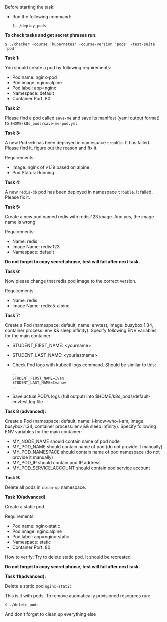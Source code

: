 Before starting the task:

*   Run the following command:
    
        $ ./deploy_pods
    

**To check tasks and get secret phrases run:**

    $ ./checker -course 'kubernetes' -course-version 'pods' -test-suite 'pod'

**Task 1:**

You should create a pod by following requirements:

*   Pod name: nginx-pod
*   Pod image: nginx:alpine
*   Pod label: app=nginx
*   Namespace: default
*   Container Port: 80

**Task 2:**

Please find a pod called `save-me` and save its manifest (yaml output format) to `$HOME/k8s_pods/save-me-pod.yml`.

**Task 3:**

A new Pod `web` has been deployed in namespace `trouble`. It has failed. Please find it, figure out the reason and fix it.

Requirements:

*   Image: nginx of v1.19 based on alpine
*   Pod Status: Running

**Task 4:**

A new `redis-db` pod has been deployed in namespace `trouble`. It failed. Please fix it.

**Task 5:**

Create a new pod named redis with redis:123 image. And yes, the image name is wrong!

Requirements:

*   Name: redis
*   Image Name: redis:123
*   Namespace: default

**Do not forget to copy secret phrase, test will fail after next task.**

**Task 6:**

Now please change that redis pod image to the correct version.

Requirements:

*   Name: redis
*   Image Name: redis:5-alpine

**Task 7:**

Create a Pod (namespace: default, name: envtest, image: busybox:1.34, container process: env && sleep infinity). Specify following ENV variables for the main container:

*   STUDENT\_FIRST\_NAME: \<yourname\>
*   STUDENT\_LAST\_NAME: \<yourlastname\>
*   Check Pod logs with kubectl logs command. Should be similar to this:
    
        ... 
        STUDENT_FIRST_NAME=Ivan 
        STUDENT_LAST_NAME=Ivanov 
        ...
    
*   Save actual POD’s logs (full output) into $HOME/k8s\_pods/default-envtest.log file

**Task 8 (advanced):**

Create a Pod (namespace: default, name: i-know-who-i-am, image: busybox:1.34, container process: env && sleep infinity). Specify following ENV variables for the main container:

*   MY\_NODE\_NAME should contain name of pod node
*   MY\_POD\_NAME should contain name of pod (do not provide it manually)
*   MY\_POD\_NAMESPACE should contain name of pod namespace (do not provide it manually)
*   MY\_POD\_IP should contain pod IP address
*   MY\_POD\_SERVICE\_ACCOUNT should contain pod service account

**Task 9:**

Delete all pods in `clean-up` namespace.

**Task 10(advanced)**

Create a static pod.

Requirements:

*   Pod name: nginx-static
*   Pod image: nginx:alpine
*   Pod label: app=nginx-static
*   Namespace: static
*   Container Port: 80

How to verify: Try to delete static pod. It should be recreated

**Do not forget to copy secret phrase, test will fail after next task.**

**Task 11(advanced):**

Delete a static pod `nginx-static`

  
  

This is it with pods. To remove auomatically privisioned resources run:

    $ ./delete_pods

And don't forget to clean up everything else